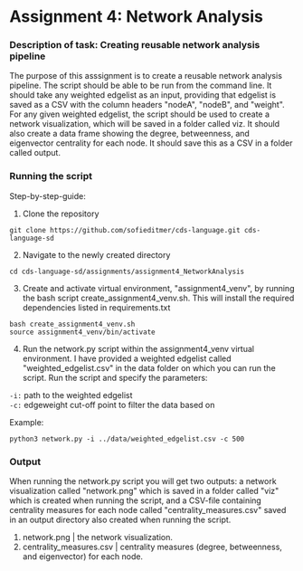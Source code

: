 # Assignment 4: Network Analysis 

### Description of task: Creating reusable network analysis pipeline

The purpose of this asssignment is to create a reusable network analysis pipeline. The script should be able to be run from the command line. It should take any weighted edgelist as an input, providing that edgelist is saved as a CSV with the column headers "nodeA", "nodeB", and "weight". For any given weighted edgelist, the script should be used to create a network visualization, which will be saved in a folder called viz. It should also create a data frame showing the degree, betweenness, and eigenvector centrality for each node. It should save this as a CSV in a folder called output. <br>

### Running the script <br>
Step-by-step-guide:

1. Clone the repository
```
git clone https://github.com/sofieditmer/cds-language.git cds-language-sd
```

2. Navigate to the newly created directory
```
cd cds-language-sd/assignments/assignment4_NetworkAnalysis
```

3. Create and activate virtual environment, "assignment4_venv", by running the bash script create_assignment4_venv.sh. This will install the required dependencies listed in requirements.txt 

```
bash create_assignment4_venv.sh
source assignment4_venv/bin/activate
```

4. Run the network.py script within the assignment4_venv virtual environment. I have provided a weighted edgelist called "weighted_edgelist.csv" in the data folder on which you can run the script. Run the script and specify the parameters:

`-i:` path to the weighted edgelist <br>
`-c:` edgeweight cut-off point to filter the data based on <br>

Example: <br>
```
python3 network.py -i ../data/weighted_edgelist.csv -c 500
```

### Output <br>
When running the network.py script you will get two outputs: a network visualization called "network.png" which is saved in a folder called "viz" which is created when running the script, and a CSV-file containing centrality measures for each node called "centrality_measures.csv" saved in an output directory also created when running the script.
1. network.png | the network visualization.
2. centrality_measures.csv | centrality measures (degree, betweenness, and eigenvector) for each node.
